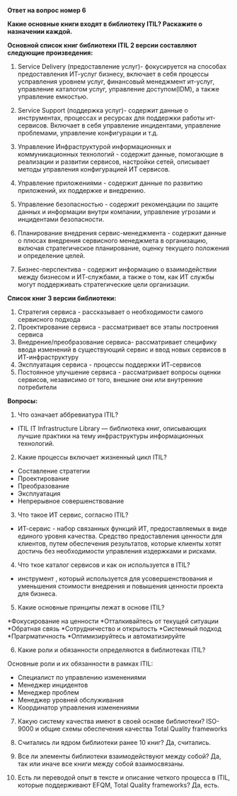 **Ответ на вопрос номер 6**

**Какие основные книги входят в библиотеку ITIL? Раскажите о назначении каждой.**

**Основной список книг библиотеки ITIL 2 версии составляют следующие произведения:**

1. Service Delivery (предоставление услуг)- фокусируется на способах предоставления ИТ-услуг бизнесу, включает в себя процессы усправления уровнем услуг, финансовый менеджмент ит-услуг, управление каталогом услуг, управление доступом(IDM), а также управление емкостью. 

2. Service Support (поддержка услуг)- содержит данные о инструментах, процессах и ресурсах для поддержки работы ит-сервисов. Включает в себя управление инцидентами, управление проблемами, управление конфигурации и т.д.

3. Управление Инфраструктурой информационных и коммуникационных технологий - содержит данные, помогающие в реализации и развитии сервисов, настройки сетей, описывает методы управления конфигурацией ИТ сервисов.

4. Управление приложениями - содержит данные по развитию приложений, их поддержке и внедрению.

5. Управление безопасностью - содержит рекомендации по защите данных и информации внутри компании, управление угрозами и инцидентами безопасности.

6. Планирование внедрения сервис-менеджмента - содержит данные о  плюсах внедрения сервисного менеджмета в организацию, включая стратегическое планирование, оценку текущего положения и определение целей.

7. Бизнес-перспектива - содержит информацию о взаимодействии между бизнесом и ИТ-службами, а также о том, как ИТ службы могут поддерживать стратегические цели организации.
   
**Список книг 3 версии библиотеки:**
1. Стратегия сервиса - рассказывает о необходимости самого сервисного подхода
2. Проектирование сервиса - рассматривает все этапы построения сервиса
3. Внедрение/преобразование сервиса- рассматривает специфику ввода изменений в существующий сервис и ввод новых сервисов  в ИТ-инфраструктуру
4. Эксплуатация сервиса  - процессы поддержки ИТ-сервисов
5. Постоянное улучшение сервиса - рассматривает вопросы оценки сервисов, независимо от того, внешние они или внутренние потребители

**Вопросы:**
1. Что означает аббревиатура ITIL?
* ITIL IT Infrastructure Library — библиотека книг, описывающих лучшие практики на тему инфраструктуры информационных технологий.

2. Какие процессы включает жизненный цикл ITIL?
* Составление стратегии
* Проектирование
* Преобразование
* Эксплуатация
* Непрерывное совершенствование

3. Что такое ИТ сервис, согласно ITIL?
* ИТ-сервис - набор связанных функций ИТ, предоставляемых в виде единого уровня качества. Средство предоставления ценности для клиентов, путем обеспечения результатов, которые клиенты хотят достичь без необходимости управления издержками и рисками.

4. Что ткое каталог сервисов и как он используется в ITIL?
* инструмент , который используется для усовершенствования и уменьшения стоимости внедрения и повышения ценности проекта для бизнеса.

5. Какие основные принципы лежат в основе ITIL?

*Фокусирование на ценности
*Отталкивайтесь от текущей ситуации
*Обратная связь
*Сотрудничество и открытость
*Системный подход
*Прагрматичность
*Оптимизируйтесь и автоматизируйте

6. Какие роли и обязанности определяются в библиотеках ITIL?
   
 Основные роли и их обязанности в рамках ITIL:
* Специалист по управлению изменениями
* Менеджер инцидентов
* Менеджер проблем
* Менеджер уровней обслуживания
* Координатор управления изменениями

7. Какую систему качества имеют в своей основе библиотеки?
ISO-9000 и общие схемы обеспечения качества Total Quality frameworks

8. Считались ли ядром библиотеки ранее 10 книг?
Да, считались.

9. Все ли элементы библиотеки взаимодействуют между собой?
Да, так или иначе все книги между собой взаимосвязаны.

10. Есть ли переводой опыт в тексте и описание четкого процесса в ITIL, которые поддерживают EFQM, Total Quality frameworks?
Да, есть.
